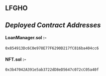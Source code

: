 ## LFGHO

## _Deployed Contract Addresses_

#### LoanManager.sol :-

```
0x854913Dc6C0e978E77F6290D217fC816ba404cc6
```

#### NFT.sol :-

```
0x3b47042A391e5ab3722dD8eD5647c072cC05a40f
```
